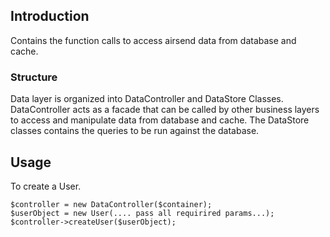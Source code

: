 ## Introduction

Contains the function calls to access airsend data from database and cache.

### Structure

Data layer is organized into DataController and DataStore Classes.
DataController acts as a facade that can be called by other business layers to access and manipulate data
from database and cache.  The DataStore classes contains the queries to be run against the database.

## Usage

To create a User. 

```
$controller = new DataController($container);
$userObject = new User(.... pass all requirired params...);
$controller->createUser($userObject);
```
